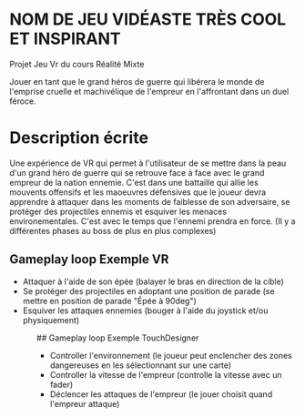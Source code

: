 # NOM DE JEU VIDÉASTE TRÈS COOL ET INSPIRANT
Projet Jeu Vr du cours Réalité Mixte



Jouer en tant que le grand héros de guerre qui libérera le monde de l'emprise cruelle et machivélique de l'empreur en l'affrontant dans un duel féroce.

# Description écrite



Une expérience de VR qui permet à l'utilisateur de se mettre dans la peau d'un grand héro de guerre qui se retrouve face à face avec le grand empreur de la nation ennemie. C'est dans une battaille qui allie les mouvents offensifs et les maoeuvres défensives que le joueur devra apprendre à attaquer dans les moments de faiblesse de son adversaire, se protéger des projectiles ennemis et esquiver les menaces environementales.
C'est avec le temps que l'ennemi prendra en force. (Il y a différentes phases au boss de plus en plus complexes)

## Gameplay loop Exemple VR
<ul>
<li> Attaquer à l'aide de son épée (balayer le bras en direction de la cible)  </li>
<li> Se protéger des projectiles en adoptant une position de parade (se mettre en position de parade "Épée à 90deg") </li>
<li> Esquiver les attaques ennemies (bouger à l'aide du joystick et/ou physiquement) </li>
<ul>
## Gameplay loop Exemple TouchDesigner
<ul>
<li> Controller l'environnement (le joueur peut enclencher des zones dangereuses en les sélectionnant sur une carte) </li>
<li> Controller la vitesse de l'empreur (controlle la vitesse avec un fader) </li>
<li> Déclencer les attaques de l'empreur (le jouer choisit quand l'empreur attaque)  </li>
<ul>
